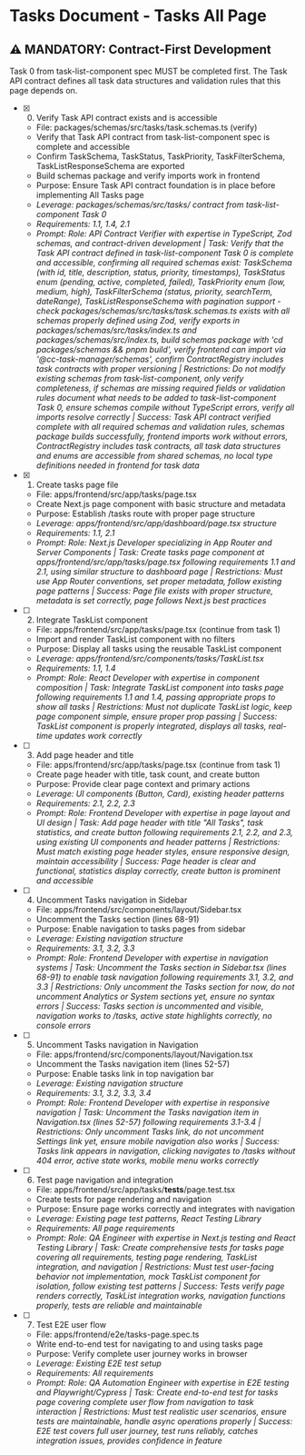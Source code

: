 # Tasks Document - Tasks All Page

## ⚠️ MANDATORY: Contract-First Development
Task 0 from task-list-component spec MUST be completed first. The Task API contract defines all task data structures and validation rules that this page depends on.

- [x] 0. Verify Task API contract exists and is accessible
  - File: packages/schemas/src/tasks/task.schemas.ts (verify)
  - Verify that Task API contract from task-list-component spec is complete and accessible
  - Confirm TaskSchema, TaskStatus, TaskPriority, TaskFilterSchema, TaskListResponseSchema are exported
  - Build schemas package and verify imports work in frontend
  - Purpose: Ensure Task API contract foundation is in place before implementing All Tasks page
  - _Leverage: packages/schemas/src/tasks/ contract from task-list-component Task 0_
  - _Requirements: 1.1, 1.4, 2.1_
  - _Prompt: Role: API Contract Verifier with expertise in TypeScript, Zod schemas, and contract-driven development | Task: Verify that the Task API contract defined in task-list-component Task 0 is complete and accessible, confirming all required schemas exist: TaskSchema (with id, title, description, status, priority, timestamps), TaskStatus enum (pending, active, completed, failed), TaskPriority enum (low, medium, high), TaskFilterSchema (status, priority, searchTerm, dateRange), TaskListResponseSchema with pagination support - check packages/schemas/src/tasks/task.schemas.ts exists with all schemas properly defined using Zod, verify exports in packages/schemas/src/tasks/index.ts and packages/schemas/src/index.ts, build schemas package with 'cd packages/schemas && pnpm build', verify frontend can import via '@cc-task-manager/schemas', confirm ContractRegistry includes task contracts with proper versioning | Restrictions: Do not modify existing schemas from task-list-component, only verify completeness, if schemas are missing required fields or validation rules document what needs to be added to task-list-component Task 0, ensure schemas compile without TypeScript errors, verify all imports resolve correctly | Success: Task API contract verified complete with all required schemas and validation rules, schemas package builds successfully, frontend imports work without errors, ContractRegistry includes task contracts, all task data structures and enums are accessible from shared schemas, no local type definitions needed in frontend for task data_

- [x] 1. Create tasks page file
  - File: apps/frontend/src/app/tasks/page.tsx
  - Create Next.js page component with basic structure and metadata
  - Purpose: Establish /tasks route with proper page structure
  - _Leverage: apps/frontend/src/app/dashboard/page.tsx structure_
  - _Requirements: 1.1, 2.1_
  - _Prompt: Role: Next.js Developer specializing in App Router and Server Components | Task: Create tasks page component at apps/frontend/src/app/tasks/page.tsx following requirements 1.1 and 2.1, using similar structure to dashboard page | Restrictions: Must use App Router conventions, set proper metadata, follow existing page patterns | Success: Page file exists with proper structure, metadata is set correctly, page follows Next.js best practices_

- [ ] 2. Integrate TaskList component
  - File: apps/frontend/src/app/tasks/page.tsx (continue from task 1)
  - Import and render TaskList component with no filters
  - Purpose: Display all tasks using the reusable TaskList component
  - _Leverage: apps/frontend/src/components/tasks/TaskList.tsx_
  - _Requirements: 1.1, 1.4_
  - _Prompt: Role: React Developer with expertise in component composition | Task: Integrate TaskList component into tasks page following requirements 1.1 and 1.4, passing appropriate props to show all tasks | Restrictions: Must not duplicate TaskList logic, keep page component simple, ensure proper prop passing | Success: TaskList component is properly integrated, displays all tasks, real-time updates work correctly_

- [ ] 3. Add page header and title
  - File: apps/frontend/src/app/tasks/page.tsx (continue from task 1)
  - Create page header with title, task count, and create button
  - Purpose: Provide clear page context and primary actions
  - _Leverage: UI components (Button, Card), existing header patterns_
  - _Requirements: 2.1, 2.2, 2.3_
  - _Prompt: Role: Frontend Developer with expertise in page layout and UI design | Task: Add page header with title "All Tasks", task statistics, and create button following requirements 2.1, 2.2, and 2.3, using existing UI components and header patterns | Restrictions: Must match existing page header styles, ensure responsive design, maintain accessibility | Success: Page header is clear and functional, statistics display correctly, create button is prominent and accessible_

- [ ] 4. Uncomment Tasks navigation in Sidebar
  - File: apps/frontend/src/components/layout/Sidebar.tsx
  - Uncomment the Tasks section (lines 68-91)
  - Purpose: Enable navigation to tasks pages from sidebar
  - _Leverage: Existing navigation structure_
  - _Requirements: 3.1, 3.2, 3.3_
  - _Prompt: Role: Frontend Developer with expertise in navigation systems | Task: Uncomment the Tasks section in Sidebar.tsx (lines 68-91) to enable task navigation following requirements 3.1, 3.2, and 3.3 | Restrictions: Only uncomment the Tasks section for now, do not uncomment Analytics or System sections yet, ensure no syntax errors | Success: Tasks section is uncommented and visible, navigation works to /tasks, active state highlights correctly, no console errors_

- [ ] 5. Uncomment Tasks navigation in Navigation
  - File: apps/frontend/src/components/layout/Navigation.tsx
  - Uncomment the Tasks navigation item (lines 52-57)
  - Purpose: Enable tasks link in top navigation bar
  - _Leverage: Existing navigation structure_
  - _Requirements: 3.1, 3.2, 3.3, 3.4_
  - _Prompt: Role: Frontend Developer with expertise in responsive navigation | Task: Uncomment the Tasks navigation item in Navigation.tsx (lines 52-57) following requirements 3.1-3.4 | Restrictions: Only uncomment Tasks link, do not uncomment Settings link yet, ensure mobile navigation also works | Success: Tasks link appears in navigation, clicking navigates to /tasks without 404 error, active state works, mobile menu works correctly_

- [ ] 6. Test page navigation and integration
  - File: apps/frontend/src/app/tasks/__tests__/page.test.tsx
  - Create tests for page rendering and navigation
  - Purpose: Ensure page works correctly and integrates with navigation
  - _Leverage: Existing page test patterns, React Testing Library_
  - _Requirements: All page requirements_
  - _Prompt: Role: QA Engineer with expertise in Next.js testing and React Testing Library | Task: Create comprehensive tests for tasks page covering all requirements, testing page rendering, TaskList integration, and navigation | Restrictions: Must test user-facing behavior not implementation, mock TaskList component for isolation, follow existing test patterns | Success: Tests verify page renders correctly, TaskList integration works, navigation functions properly, tests are reliable and maintainable_

- [ ] 7. Test E2E user flow
  - File: apps/frontend/e2e/tasks-page.spec.ts
  - Write end-to-end test for navigating to and using tasks page
  - Purpose: Verify complete user journey works in browser
  - _Leverage: Existing E2E test setup_
  - _Requirements: All requirements_
  - _Prompt: Role: QA Automation Engineer with expertise in E2E testing and Playwright/Cypress | Task: Create end-to-end test for tasks page covering complete user flow from navigation to task interaction | Restrictions: Must test realistic user scenarios, ensure tests are maintainable, handle async operations properly | Success: E2E test covers full user journey, test runs reliably, catches integration issues, provides confidence in feature_